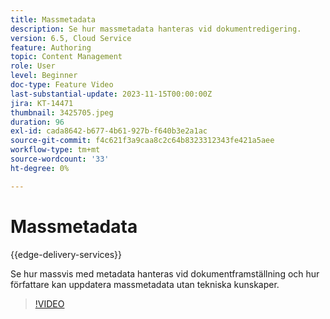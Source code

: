 ```yaml
---
title: Massmetadata
description: Se hur massmetadata hanteras vid dokumentredigering.
version: 6.5, Cloud Service
feature: Authoring
topic: Content Management
role: User
level: Beginner
doc-type: Feature Video
last-substantial-update: 2023-11-15T00:00:00Z
jira: KT-14471
thumbnail: 3425705.jpeg
duration: 96
exl-id: cada8642-b677-4b61-927b-f640b3e2a1ac
source-git-commit: f4c621f3a9caa8c2c64b8323312343fe421a5aee
workflow-type: tm+mt
source-wordcount: '33'
ht-degree: 0%

---
```


# Massmetadata

{{edge-delivery-services}}

Se hur massvis med metadata hanteras vid dokumentframställning och hur författare kan uppdatera massmetadata utan tekniska kunskaper.

>[!VIDEO](https://video.tv.adobe.com/v/3425705/?learn=on)
